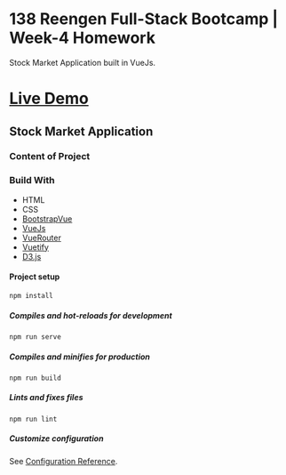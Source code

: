 # 138 Reengen Full-Stack Bootcamp | Week-4 Homework

Stock Market Application built in VueJs.

# [Live Demo]()

## Stock Market Application

### Content of Project

### Build With

- HTML
- CSS
- [BootstrapVue](https://bootstrap-vue.org/)
- [VueJs](https://vuejs.org/)
- [VueRouter](https://router.vuejs.org/)
- [Vuetify](https://vuetifyjs.com/en/)
- [D3.js](https://d3js.org/)


#### Project setup
```
npm install
```

##### Compiles and hot-reloads for development
```
npm run serve
```

##### Compiles and minifies for production
```
npm run build
```

##### Lints and fixes files
```
npm run lint
```

##### Customize configuration
See [Configuration Reference](https://cli.vuejs.org/config/).